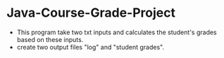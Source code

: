 # Java-Course-Grade-Project
* This program take two txt inputs and calculates the student's grades based on these inputs.
* create two output files "log" and "student grades". 

